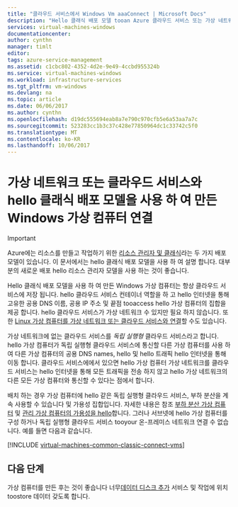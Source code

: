 ```yaml
---
title: "클라우드 서비스에서 Windows Vm aaaConnect | Microsoft Docs"
description: "Hello 클래식 배포 모델 tooan Azure 클라우드 서비스 또는 가상 네트워크를 사용 하 여 만든 Windows 가상 컴퓨터를 연결 합니다."
services: virtual-machines-windows
documentationcenter: 
author: cynthn
manager: timlt
editor: 
tags: azure-service-management
ms.assetid: c1cbc802-4352-4d2e-9e49-4ccbd955324b
ms.service: virtual-machines-windows
ms.workload: infrastructure-services
ms.tgt_pltfrm: vm-windows
ms.devlang: na
ms.topic: article
ms.date: 06/06/2017
ms.author: cynthn
ms.openlocfilehash: d19dc555694eab8a7e790c970cfb5e6a53aa7a7c
ms.sourcegitcommit: 523283cc1b3c37c428e77850964dc1c33742c5f0
ms.translationtype: MT
ms.contentlocale: ko-KR
ms.lasthandoff: 10/06/2017
---
```

# <a name="connect-windows-virtual-machines-created-with-hello-classic-deployment-model-with-a-virtual-network-or-cloud-service"></a>가상 네트워크 또는 클라우드 서비스와 hello 클래식 배포 모델을 사용 하 여 만든 Windows 가상 컴퓨터 연결
> [!IMPORTANT]
> Azure에는 리소스를 만들고 작업하기 위한 [리소스 관리자 및 클래식](../../../resource-manager-deployment-model.md)라는 두 가지 배포 모델이 있습니다. 이 문서에서는 hello 클래식 배포 모델을 사용 하 여 설명 합니다. 대부분의 새로운 배포 hello 리소스 관리자 모델을 사용 하는 것이 좋습니다.

Hello 클래식 배포 모델을 사용 하 여 만든 Windows 가상 컴퓨터는 항상 클라우드 서비스에 저장 됩니다. hello 클라우드 서비스 컨테이너 역할을 하 고 hello 인터넷을 통해 고유한 공용 DNS 이름, 공용 IP 주소 및 끝점 tooaccess hello 가상 컴퓨터의 집합을 제공 합니다. hello 클라우드 서비스가 가상 네트워크 수 있지만 필요 하지 않습니다. 또한 [Linux 가상 컴퓨터를 가상 네트워크 또는 클라우드 서비스와 연결](../../linux/classic/connect-vms.md)할 수도 있습니다.

가상 네트워크에 없는 클라우드 서비스를 *독립 실행형* 클라우드 서비스라고 합니다. hello 가상 컴퓨터가 독립 실행형 클라우드 서비스에 통신할 다른 가상 컴퓨터를 사용 하 여 다른 가상 컴퓨터의 공용 DNS names, hello 및 hello 트래픽 hello 인터넷을 통해 이동 합니다. 클라우드 서비스에에서 있으면 hello 가상 컴퓨터 가상 네트워크를 클라우드 서비스는 hello 인터넷을 통해 모든 트래픽을 전송 하지 않고 hello 가상 네트워크의 다른 모든 가상 컴퓨터와 통신할 수 있다는 점에서 합니다.

배치 하는 경우 가상 컴퓨터에 hello 같은 독립 실행형 클라우드 서비스, 부하 분산을 계속 사용할 수 있습니다 및 가용성 집합입니다. 자세한 내용은 참조 [부하 분산 가상 컴퓨터](../../virtual-machines-windows-load-balance.md?toc=%2fazure%2fvirtual-machines%2fwindows%2ftoc.json) 및 [관리 가상 컴퓨터의 가용성을 hello](../../virtual-machines-windows-manage-availability.md?toc=%2fazure%2fvirtual-machines%2fwindows%2ftoc.json)합니다. 그러나 서브넷에 hello 가상 컴퓨터를 구성 하거나 독립 실행형 클라우드 서비스 tooyour 온-프레미스 네트워크 연결 수 없습니다. 예를 들면 다음과 같습니다.

[!INCLUDE [virtual-machines-common-classic-connect-vms](../../../../includes/virtual-machines-common-classic-connect-vms.md)]

## <a name="next-steps"></a>다음 단계
가상 컴퓨터를 만든 후는 것이 좋습니다 너무[데이터 디스크 추가](attach-disk.md) 서비스 및 작업에 위치 toostore 데이터 갖도록 합니다.
